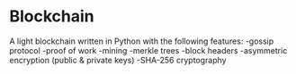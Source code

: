 # Blockchain
A light blockchain written in Python with the following features:
-gossip protocol
-proof of work
-mining
-merkle trees
-block headers
-asymmetric encryption (public & private keys)
-SHA-256 cryptography
